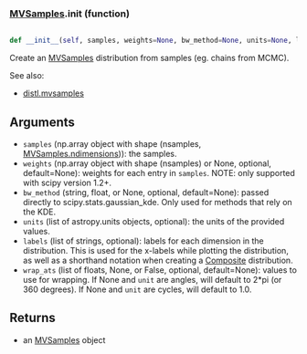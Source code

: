 ### [MVSamples](MVSamples.md).__init__ (function)


```py

def __init__(self, samples, weights=None, bw_method=None, units=None, labels=None, wrap_ats=None)

```



Create an [MVSamples](MVSamples.md) distribution from samples (eg. chains from MCMC).

See also:

* [distl.mvsamples](distl.mvsamples.md)

Arguments
--------------
* `samples` (np.array object with shape (nsamples, [MVSamples.ndimensions](MVSamples.ndimensions.md))):
    the samples.
* `weights` (np.array object with shape (nsamples) or None, optional, default=None):
    weights for each entry in `samples`.  NOTE: only supported with scipy
    version 1.2+.
* `bw_method` (string, float, or None, optional, default=None): passed
    directly to scipy.stats.gaussian_kde.  Only used for methods that
    rely on the KDE.
* `units` (list of astropy.units objects, optional): the units of the provided values.
* `labels` (list of strings, optional): labels for each dimension in the
    distribution.  This is used
    for the x-labels while plotting the distribution, as well as a shorthand
    notation when creating a [Composite](Composite.md) distribution.
* `wrap_ats` (list of floats, None, or False, optional, default=None): values to
    use for wrapping.  If None and `unit` are angles, will default to
    2*pi (or 360 degrees).  If None and `unit` are cycles, will default
    to 1.0.

Returns
--------
* an [MVSamples](MVSamples.md) object

